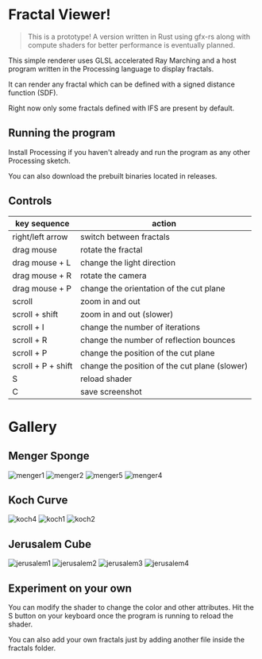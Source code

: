 # Fractal Viewer!

> This is a prototype! A version written in Rust using gfx-rs along with compute shaders for better performance is eventually planned.

This simple renderer uses GLSL accelerated Ray Marching and a host program written in the Processing language to display fractals.

It can render any fractal which can be defined with a signed distance function (SDF). 

Right now only some fractals defined with IFS are present by default.

## Running the program

Install Processing if you haven't already and run the program as any other Processing sketch. 

You can also download the prebuilt binaries located in releases.

## Controls

| key sequence | action  |
--- | ---
| right/left arrow | switch between fractals |
| drag mouse | rotate the fractal |
| drag mouse + L | change the light direction |
| drag mouse + R | rotate the camera |
| drag mouse + P | change the orientation of the cut plane |
| scroll | zoom in and out |
| scroll + shift | zoom in and out (slower) |
| scroll + I | change the number of iterations |
| scroll + R | change the number of reflection bounces |
| scroll + P | change the position of the cut plane |
| scroll + P + shift | change the position of the cut plane (slower) |
| S | reload shader |
| C | save screenshot |

# Gallery

## Menger Sponge

![menger1](/img/menger1.png)
![menger2](/img/menger2.png)
![menger5](/img/menger5.png)
![menger4](/img/menger4.jpeg)

## Koch Curve

![koch4](/img/koch4.png)
![koch1](/img/koch1.png)
![koch2](/img/koch2.png)

## Jerusalem Cube

![jerusalem1](/img/jerusalem1.png)
![jerusalem2](/img/jerusalem2.png)
![jerusalem3](/img/jerusalem3.png)
![jerusalem4](/img/jerusalem4.png)

## Experiment on your own

You can modify the shader to change the color and other attributes. Hit the S button on your keyboard once the program is running to reload the shader.

You can also add your own fractals just by adding another file inside the fractals folder.

